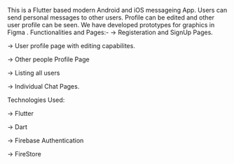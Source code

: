This is a Flutter based modern Android and iOS messageing App.
Users can send personal messages to other users.
Profile can be edited and other user profile can be seen.
We have developed prototypes for graphics in Figma .
Functionalities and Pages:-
-> Registeration and SignUp Pages.

-> User profile page with editing capabilites.

-> Other people Profile Page

-> Listing all users

-> Individual Chat Pages.

Technologies Used:

-> Flutter
  
-> Dart
  
-> Firebase Authentication
  
->  FireStore

